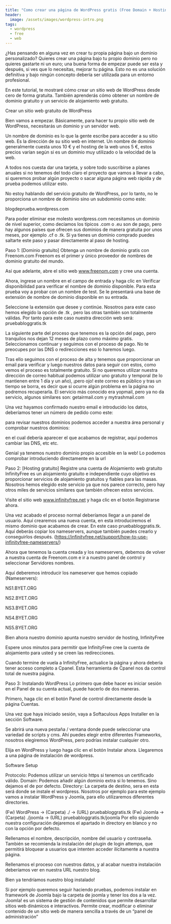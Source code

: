 ```yaml
---
title: "Como crear una página de WordPress gratis (Free Domain + Hosting)"
header:
  image: /assets/images/wordpress-intro.png
tags: 
  - wordpress
  - free
  - web
---
```


¿Has pensando en alguna vez en crear tu propia página bajo un dominio personalizado? Quieres crear una página bajo tu propio dominio pero no quieres gastarte ni un euro; una buena forma de empezar puede ser esta y después, si ves que lo necesitas, mejorar tu página. Esto no es una solución definitiva y bajo ningún concepto debería ser utilizada para un entorno profesional.

En este tutorial, te mostraré cómo crear un sitio web de WordPress desde cero de forma gratuita. También aprenderás cómo obtener un nombre de dominio gratuito y un servicio de alojamiento web gratuito.

 

Crear un sitio web gratuito de WordPress

Bien vamos a empezar. Básicamente, para hacer tu propio sitio web de WordPress, necesitarás un dominio y un servidor web.

Un nombre de dominio es lo que la gente escribe para acceder a su sitio web. Es la dirección de su sitio web en internet. Un nombre de dominio generalmente cuesta unos 10 € y el hosting de la web unos 5 €, estos precios varían según si es un dominio muy utilizado o la velocidad de la web.

A todos nos cuesta dar una tarjeta, y sobre todo suscribirse a planes anuales si no tenemos del todo claro el proyecto que vamos a llevar a cabo, si queremos probar algún proyecto o sacar alguna página web rápida y de prueba podemos utilizar esto.

No estoy hablando del servicio gratuito de WordPress, por lo tanto, no le proporciona un nombre de dominio sino un subdominio como este:

blogdeprueba.wordpress.com

Para poder eliminar ese molesto wordpress.com necesitamos un dominio de nivel superior, como decíamos los típicos .com o .eu son de pago, pero hay algunos países que ofrecen sus dominios de manera gratuita por unos meses, por ejemplo .cf o .tk.
Si ya tienes un dominio comprado puedes saltarte este paso y pasar directamente al paso de hosting.

 

Paso 1: [Dominio gratuito] Obtenga un nombre de dominio gratis con Freenom.com
Freenom es el primer y único proveedor de nombres de dominio gratuito del mundo.

Así que adelante, abre el sitio web www.freenom.com y cree una cuenta.

Ahora, ingrese un nombre en el campo de entrada y haga clic en Verificar disponibilidad para verificar el nombre de dominio disponible. Para esta prueba voy a probar con un nombre de test. Se le presentará una base de extensión de nombre de dominio disponible en su entrada.



Seleccione la extensión que desee y continúe. Nosotros para este caso hemos elegido la opción de .tk , pero las otras también son totalmente válidas. Por tanto para este caso nuestra dirección web será: pruebabloggratis.tk

La siguiente parte del proceso que tenemos es la opción del pago, pero tranquilos nos dejan 12 meses de plazo como máximo gratis. Seleccionamos continuar y seguimos con el proceso de pago. No te preocupes por las DNS o redirecciones eso lo haremos luego.



Tras ello seguimos con el proceso de alta y tenemos que proporcionar un email para verificar y luego nuestros datos para seguir con estos, como vemos el proceso es totalmente gratuito. Si no queremos utilizar nuestra dirección de correo habitual podemos utilizar uno gratuito y temporal (te lo mantienen entre 1 día y un año), ¡pero ojo! este correo es público y tras un tiempo se borra, es decir que si ocurre algún problema en la página no podremos recuperarla. El servicio más conocido era yopmail, pero ya no da servicio, algunos similares son: getairmail.com y mytrashmail.com



 

Una vez hayamos confirmado nuestro email e introducido los datos, deberíamos tener un número de pedido como este:



para revisar nuestros dominios podemos acceder a nuestra área personal y comprobar nuestros dominios:



en el cual debería aparecer el que acabamos de registrar, aquí podemos cambiar las DNS, etc etc.

Genial ya tenemos nuestro dominio propio accesible en la web! Lo podemos comprobar introduciendo directamente en la url

 

Paso 2: [Hosting gratuito] Registre una cuenta de Alojamiento web gratuito
InfinityFree es un alojamiento gratuito e independiente cuyo objetivo es proporcionar servicios de alojamiento gratuitos y fiables para las masas. Nosotros hemos elegido este servicio ya que nos parece correcto, pero hay otros miles de servicios similares que también ofrecen estos servicios.

Visite el sitio web www.infinityfree.net y haga clic en el botón Registrarse ahora.



Una vez acabado el proceso normal deberíamos llegar a un panel de usuario. Aquí crearemos una nueva cuenta, en esta introduciremos el mismo dominio que acabamos de crear. En este caso pruebabloggratis.tk. Aquí deberás copiar los nameservers, aunque también puedes crearlo y conseguirlos después. (https://infinityfree.net/support/how-to-use-infinityfree-nameservers/)



Ahora que tenemos la cuenta creada y los nameservers, debemos de volver a nuestra cuenta de Freenom.com e ir a nuestro panel de control y seleccionar Servidores nombres. 

Aquí deberemos introducir los nameserver que hemos copiado (Nameservers):

NS1.BYET.ORG

NS2.BYET.ORG

NS3.BYET.ORG

NS4.BYET.ORG

NS5.BYET.ORG

 

Bien ahora nuestro dominio apunta nuestro servidor de hosting, InfinityFree



Espere unos minutos para permitir que InfinityFree cree la cuenta de alojamiento para usted y se creen las redirecciones.

Cuando termine de vuela a InfinityFree, actualice la página y ahora debería tener acceso completo a Cpanel. Esta herramienta de Cpanel nos da control total de nuestra página.

 

Paso 3: Instalando WordPress
Lo primero que debe hacer es iniciar sesión en el Panel de su cuenta actual, puede hacerlo de dos maneras.

Primero, haga clic en el botón Panel de control directamente desde la página Cuentas.



Una vez que haya iniciado sesión, vaya a Softaculous Apps Installer en la sección Software.




Se abrirá una nueva pestaña / ventana donde puede seleccionar una variedad de scripts y cms. Ahí puedes elegir entre diferentes Frameworks, nosotros elegiremos WordPress, pero podrías instalar cualquier otro.

Elija en WordPress y luego haga clic en el botón Instalar ahora. Llegaremos a una página de instalación de wordpress.

Software Setup

Protocolo: Podemos utilizar un servicio https si tenemos un certificado válido.
Domain: Podemos añadir algún dominio extra si lo tenemos. Sino dejamos el de por defecto.
Directory: La carpeta de destino, sera en esta será donde se instale el wordpress.
Nosotros por ejemplo para este ejemplo vamos a instalar WordPress y Joomla, para ello utilizaremos diferentes directories.

(Fw) WordPress → (Carpeta) ./ → (URL) pruebabloggratis.tk
(Fw) Joomla → (Carpeta) ./joomla → (URL) pruebabloggratis.tk/joomla
Por ello siguiendo nuestra configuración dejaremos el apartado in directory en blanco y no con la opción por defecto.




Rellenamos el nombre, descripción, nombre del usuario y contraseña. También se recomienda la instalación del plugin de login attemps, que permitirá bloquear a usuarios que intenten acceder ilícitamente a nuestra página.

Rellenamos el proceso con nuestros datos, y al acabar nuestra instalación deberíamos ver en nuestra URL nuestro blog.

 

 


Bien ya tendríamos nuestro blog instalado!

Si por ejemplo queremos seguir haciendo pruebas, podemos instalar en framework de Joomla bajo la carpeta de joomla y tener los dos a la vez. 
Joomla! es un sistema de gestión de contenidos que permite desarrollar sitios web dinámicos e interactivos. Permite crear, modificar o eliminar contenido de un sitio web de manera sencilla a través de un “panel de administración”

[^1]: Texture image courtesty of [Lovetextures](http://www.lovetextures.com/)